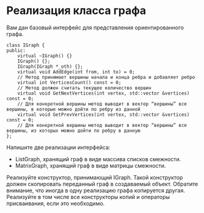 <h1>Реализация класса графа</h1>
<p>Вам дан базовый интерфейс для представления ориентированного графа.</p>
<code>class IGraph {
public:
    virtual ~IGraph() {}
    IGraph() {};
    IGraph(IGraph *_oth) {};
    virtual void AddEdge(int from, int to) = 0;
    // Метод принимает вершины начала и конца ребра и добавляет ребро
    virtual int VerticesCount() const = 0;
    // Метод должен считать текущее количество вершин
    virtual void GetNextVertices(int vertex, std::vector<int> &vertices) const = 0;
    // Для конкретной вершины метод выводит в вектор “вершины” все вершины, в которые можно дойти по ребру из данной
    virtual void GetPrevVertices(int vertex, std::vector<int> &vertices) const = 0;
    // Для конкретной вершины метод выводит в вектор “вершины” все вершины, из которых можно дойти по ребру в данную
};</code>

<p>Напишите две реализации интерфейса:</p>
<ul>
  <li>ListGraph, хранящий граф в виде массива списков смежности.</li>
  <li>MatrixGraph, хранящий граф в виде матрицы смежности.</li>
</ul>

<p>Реализуйте конструктор, принимающий IGraph. Такой конструктор должен скопировать переданный граф в создаваемый объект. Обратите внимание, что иногда в одну реализацию графа копируется другая. Реализуйте в том числе все конструкторы копий и операторы присваивания, если это необходимо.</p>
